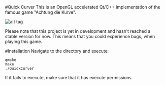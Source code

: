 #Quick Curver
This is an OpenGL accelerated Qt/C++ implementation of the famous game "Achtung die Kurve".

![alt tag](http://i.imgur.com/HTNalqO.png)

Please note that this project is yet in development and hasn't reached a stable version for now. This means that you could experience bugs, when playing this game.

#Installation
Navigate to the directory and execute:
```{r, engine='bash', count_lines}
qmake
make
./QuickCurver
```

If it fails to execute, make sure that it has execute permissions.
